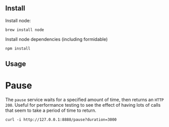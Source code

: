 Install
-------
Install node:
```
brew install node
```


Install node dependencies (including formidable)
```
npm install 
```

Usage
-----

Pause
=====
The `pause` service waits for a specified amount of time, then returns an `HTTP 200`.  Useful for performance testing to see the effect of having lots of calls that seem to take a period of time to return.

```
curl -i http://127.0.0.1:8888/pause?duration=3000
```
